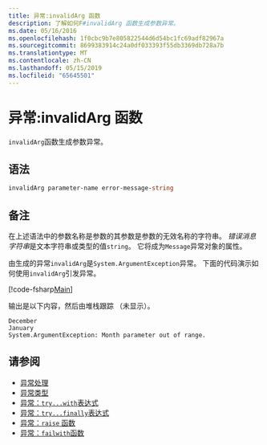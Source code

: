 ```yaml
---
title: 异常:invalidArg 函数
description: 了解如何F#invalidArg 函数生成参数异常。
ms.date: 05/16/2016
ms.openlocfilehash: 1f0cbc9b7e805822544d6d54bc1fc69adf82967a
ms.sourcegitcommit: 8699383914c24a0df033393f55db3369db728a7b
ms.translationtype: MT
ms.contentlocale: zh-CN
ms.lasthandoff: 05/15/2019
ms.locfileid: "65645501"
---
```

# <a name="exceptions-the-invalidarg-function"></a>异常:invalidArg 函数

`invalidArg`函数生成参数异常。

## <a name="syntax"></a>语法

```fsharp
invalidArg parameter-name error-message-string
```

## <a name="remarks"></a>备注

在上述语法中的参数名称是参数的其参数是参数的无效名称的字符串。 *错误消息字符串*是文本字符串或类型的值`string`。 它将成为`Message`异常对象的属性。

由生成的异常`invalidArg`是`System.ArgumentException`异常。 下面的代码演示如何使用`invalidArg`引发异常。

[!code-fsharp[Main](../../../../samples/snippets/fsharp/lang-ref-2/snippet6101.fs)]

输出是以下内容，然后由堆栈跟踪 （未显示）。

```
December
January
System.ArgumentException: Month parameter out of range.
```

## <a name="see-also"></a>请参阅

- [异常处理](index.md)
- [异常类型](exception-types.md)
- [异常：`try...with`表达式](the-try-with-expression.md)
- [异常：`try...finally`表达式](the-try-finally-expression.md)
- [异常：`raise` 函数](the-raise-function.md)
- [异常：`failwith`函数](the-failwith-function.md)
